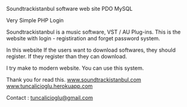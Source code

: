 Soundtrackistanbul software web site PDO MySQL 

Very Simple PHP Login 

Soundtrackistanbul is a music software, VST / AU Plug-ins. This is the website with login - registiration and forget password system. 

In this website If the users want to download softwares, they should register. If they register than they can download.

I try make to modern website. You can use this system.

Thank you for read this. 
www.soundtrackistanbul.com
www.tuncalicioglu.herokuapp.com

Contact : tuncalicioglu@gmail.com


